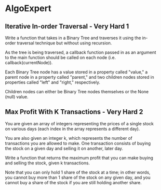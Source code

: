 # AlgoExpert

## Iterative In-order Traversal - Very Hard 1
Write a function that takes in a Binary Tree and traverses it using the in-order traversal technique but without using recursion. 

As the tree is being traversed, a callback function passed in as an argument to the main function should be called on each node (i.e. callback(currentNode)). 

Each Binary Tree node has a value stored in a property called "value," a parent node in a property called "parent," and two children nodes stored in properties called "left" and "right," respectively. 

Children nodes can either be Binary Tree nodes themselves or the None (null) value.


## Max Profit With K Transactions - Very Hard 2
You are given an array of integers representing the prices of a single stock on various days (each index in the array represents a different day). 

You are also given an integer k, which represents the number of transactions you are allowed to make. One transaction consists of buying the stock on a given day and selling it on another, later day. 

Write a function that returns the maximum profit that you can make buying and selling the stock, given k transactions. 

Note that you can only hold 1 share of the stock at a time; in other words, you cannot buy more than 1 share of the stock on any given day, and you cannot buy a share of the stock if you are still holding another share.

